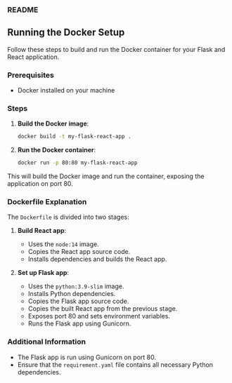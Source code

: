 ### README

## Running the Docker Setup

Follow these steps to build and run the Docker container for your Flask and React application.

### Prerequisites

- Docker installed on your machine

### Steps

1. **Build the Docker image**:
    ```sh
    docker build -t my-flask-react-app .
    ```

2. **Run the Docker container**:
    ```sh
    docker run -p 80:80 my-flask-react-app
    ```

This will build the Docker image and run the container, exposing the application on port 80.

### Dockerfile Explanation

The `Dockerfile` is divided into two stages:

1. **Build React app**:
    - Uses the `node:14` image.
    - Copies the React app source code.
    - Installs dependencies and builds the React app.

2. **Set up Flask app**:
    - Uses the `python:3.9-slim` image.
    - Installs Python dependencies.
    - Copies the Flask app source code.
    - Copies the built React app from the previous stage.
    - Exposes port 80 and sets environment variables.
    - Runs the Flask app using Gunicorn.

### Additional Information

- The Flask app is run using Gunicorn on port 80.
- Ensure that the `requirement.yaml` file contains all necessary Python dependencies.